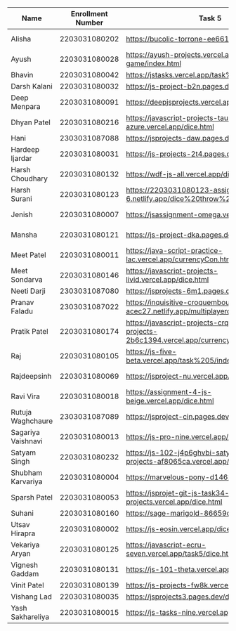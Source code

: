 | Name | Enrollment Number | Task 5 | Task 6 | Github Repository |
|------|------------------|---------|---------|-------------------|
| Alisha | 2203031080202 | https://bucolic-torrone-ee6617.netlify.app/dice | https://bucolic-torrone-ee6617.netlify.app/converter | https://github.com/Alishakaur431/javascript |
| Ayush | 2203031080028 | https://ayush-projects.vercel.app/dice-game/index.html | https://ayush-projects.vercel.app/unit-converter/index.html | https://github.com/ayushvadodariya/javascript-project |
| Bhavin | 2203031080042 | https://jstasks.vercel.app/task%205/index.html | https://jstasks.vercel.app/Task%206/index.html | https://github.com/bhavinSOL/JS_task |
| Darsh Kalani | 2203031080032 | https://js-project-b2n.pages.dev/dice | https://js-project-b2n.pages.dev/converter | https://github.com/Darshkalani28/JS_Project |
| Deep Menpara | 2203031080091 | https://deepjsprojects.vercel.app/counter.html | https://deepjsprojects.vercel.app/convertor.html | https://github.com/Deep7133/javascript.git |
| Dhyan Patel | 2203031080216 | https://javascript-projects-tau-azure.vercel.app/dice.html | https://javascript-projects-tau-azure.vercel.app/converter.html | https://github.com/dhyanpatel3/javascript_projects |
| Hani | 2303031087088 | https://jsprojects-daw.pages.dev/dice | https://jsprojects-daw.pages.dev/dynamic | https://github.com/hanivaghani/JSprojects |
| Hardeep Ijardar | 2203031080031 | https://js-projects-2t4.pages.dev/dice | https://js-projects-2t4.pages.dev/converter | https://github.com/HardeepIjardar/JS-Projects |
| Harsh Choudhary | 2203031080132 | https://wdf-js-all.vercel.app/dies.html | https://wdf-js-all.vercel.app/conversion.html | https://github.com/mrHarshchoudhary/WDF_JS |
| Harsh Surani | 2203031080123 | https://2203031080123-assignment-6.netlify.app/dice%20throw%20game | https://2203031080123-assignment-6.netlify.app/lol | https://github.com/suraniharsh/Assignments/tree/Assignment-6 |
| Jenish | 2203031080007 | https://jsassignment-omega.vercel.app/dice.html | https://jsassignment-omega.vercel.app/conv.html | https://github.com/ItsJESH |
| Mansha | 2203031080121 | https://js-project-dka.pages.dev/dicethrow | https://js-project-dka.pages.dev/tempconverter | https://github.com/mansha-6/JS-Project |
| Meet Patel | 2203031080011 | https://java-script-practice-lac.vercel.app/currencyCon.html | https://java-script-practice-lac.vercel.app/Dice-game.html | https://github.com/MeetPatel54/JavaScript_practice.git |
| Meet Sondarva | 2203031080146 | https://javascript-projects-livid.vercel.app/dice.html | https://javascript-projects-livid.vercel.app/converter.html | https://github.com/meetsondarva/javascript_projects |
| Neeti Darji | 2303031087080 | https://jsprojects-6m1.pages.dev/Dice | https://jsprojects-6m1.pages.dev/converter | https://github.com/Neetidarji/Jsprojects |
| Pranav Faladu | 2303031087022 | https://inquisitive-croquembouche-acec27.netlify.app/multiplayerdicegame | https://inquisitive-croquembouche-acec27.netlify.app/converter | https://github.com/PranavFaladu/JSprojects |
| Pratik Patel | 2203031080174 | https://javascript-projects-crq08z97a-pratiks-projects-2b6c1394.vercel.app/currency%20converter.html | https://javascript-projects-crq08z97a-pratiks-projects-2b6c1394.vercel.app/dice.html | https://github.com/Pratik00531/JavascriptProjects- |
| Raj | 2203031080105 | https://js-five-beta.vercel.app/task%205/index.html | https://js-five-beta.vercel.app/Task%206/index.html | https://github.com/RajPatel08/JS |
| Rajdeepsinh | 2203031080069 | https://jsproject-nu.vercel.app/Dice.html | https://jsproject-nu.vercel.app/converter.html | https://github.com/Rajdeepsinh1410/JSPROJECT/tree/js-task34 |
| Ravi Vira | 2203031080018 | https://assignment-4-js-beige.vercel.app/dice.html | https://assignment-4-js-beige.vercel.app/converter.html | https://github.com/Ravi-vira/assignment-4-JS |
| Rutuja Waghchaure | 2303031087089 | https://jsproject-cin.pages.dev/d_index | https://jsproject-cin.pages.dev/c_index | https://github.com/rutujawaghchaure/jsproject |
| Sagariya Vaishnavi | 2203031080013 | https://js-pro-nine.vercel.app/dice.html | https://js-pro-nine.vercel.app/converter.html | https://github.com/sagariyavaishnavi/js_pro |
| Satyam Singh | 2203031080232 | https://js-102-j4p6ghvbi-satyam-singhs-projects-af8065ca.vercel.app/converter.html | https://js-102-j4p6ghvbi-satyam-singhs-projects-af8065ca.vercel.app/dice.html | https://github.com/mrSinghSatyam/JS102 |
| Shubham Karvariya | 2203031080004 | https://marvelous-pony-d1462f.netlify.app/dice/ | https://marvelous-pony-d1462f.netlify.app/task6/ | https://github.com/5hubhm/J_S |
| Sparsh Patel | 2203031080053 | https://jsprojet-git-js-task34-sparsh-patels-projects.vercel.app/dice.html | https://jsprojet-git-js-task34-sparsh-patels-projects.vercel.app/converter.html | https://github.com/SparshPatel1115/JS_Project/tree/js-task34 |
| Suhani | 2203031080160 | https://sage-marigold-86659c.netlify.app/task5 | https://sage-marigold-86659c.netlify.app/ | https://github.com/SuhaniTandel/JS-Project |
| Utsav Hirapra | 2203031080002 | https://js-eosin.vercel.app/dice.html | https://js-eosin.vercel.app/conveter.html | https://github.com/utsav1213/JS |
| Vekariya Aryan | 2203031080125 | https://javascript-ecru-seven.vercel.app/task5/dice.html | https://javascript-ecru-seven.vercel.app/task6/Converter.html | https://github.com/aaryanvekariya/javascript |
| Vignesh Gaddam | 2203031080131 | https://js-101-theta.vercel.app/dice.html | https://js-101-theta.vercel.app/convertor.html | https://github.com/mrvigneshgaddam/JS101 |
| Vinit Patel | 2203031080139 | https://js-projects-fw8k.vercel.app/Task5.html | https://js-projects-fw8k.vercel.app/Task6.html | https://github.com/Vinitpatel28/JS-Projects |
| Vishang Lad | 2203031080035 | https://jsprojects3.pages.dev/dice | https://jsprojects3.pages.dev/converter | https://github.com/vishangl/JSprojects |
| Yash Sakhareliya | 2203031080015 | https://js-tasks-nine.vercel.app/Task%205/ | https://js-tasks-nine.vercel.app/Task%206/ | https://github.com/Yashsakhareliya/JS_Task |
